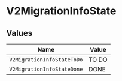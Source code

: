 # V2MigrationInfoState


## Values

| Name                       | Value                      |
| -------------------------- | -------------------------- |
| `V2MigrationInfoStateToDo` | TO DO                      |
| `V2MigrationInfoStateDone` | DONE                       |